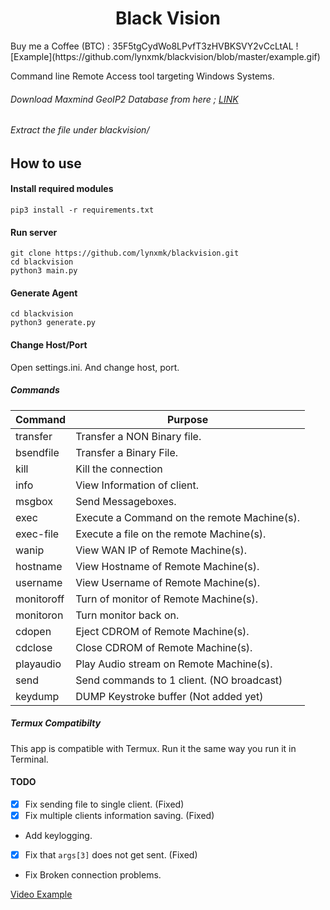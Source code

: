 <h1 align="center">Black Vision</h1>
Buy me a Coffee (BTC) : 35F5tgCydWo8LPvfT3zHVBKSVY2vCcLtAL
![Example](https://github.com/lynxmk/blackvision/blob/master/example.gif)

Command line Remote Access tool targeting Windows Systems.


###### Download Maxmind GeoIP2 Database from here ; [LINK](https://dev.maxmind.com/geoip/geoip2/geolite2/)
###### Extract the file under blackvision/
## How to use 

#### Install required modules
```
pip3 install -r requirements.txt
```
#### Run server 
```
git clone https://github.com/lynxmk/blackvision.git
cd blackvision
python3 main.py
```

#### Generate Agent 
```
cd blackvision
python3 generate.py
```

#### Change Host/Port
Open settings.ini. And change host, port.
##### Commands
Command | Purpose
---|---
transfer | Transfer a NON Binary file.
bsendfile | Transfer a Binary File.
kill | Kill the connection
info | View Information of client.
msgbox | Send Messageboxes.
exec | Execute a Command on the remote Machine(s).
exec-file | Execute a file on the remote Machine(s).
wanip | View WAN IP of Remote Machine(s).
hostname | View Hostname of Remote Machine(s).
username | View Username of Remote Machine(s).
monitoroff | Turn of monitor of Remote Machine(s).
monitoron | Turn monitor back on.
cdopen | Eject CDROM of Remote Machine(s).
cdclose | Close CDROM of Remote Machine(s).
playaudio | Play Audio stream on Remote Machine(s).
send | Send commands to 1 client. (NO broadcast)
keydump | DUMP Keystroke buffer (Not added yet)

##### Termux Compatibilty
This app is compatible with Termux. Run it the same way you run it in Terminal.

#### TODO
- [x] Fix sending file to single client. (Fixed)
- [x] Fix multiple clients information saving. (Fixed)
- Add keylogging.
- [x] Fix that `args[3]` does not get sent. (Fixed)
- Fix Broken connection problems.

[Video Example](https://youtu.be/sxfEDJGn-6A)
